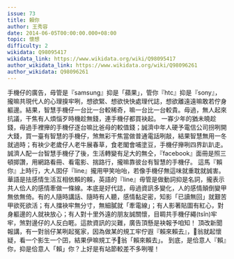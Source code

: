 ```yaml
---
issue: 73
title: 賴你
author: 王秀容
date: 2014-06-05T00:00:00.000+08:00
topic: 懷想
difficulty: 2
wikidata: Q98095417
wikidata_link: https://www.wikidata.org/wiki/Q98095417
author_wikidata_link: https://www.wikidata.org/wiki/Q98096261
author_wikidata: Q98096261
---
```

手機仔的廣告，毋管是『samsung』抑是「蘋果」，管你『htc』抑是『sony』，攏嘛共現代人的心理搝牢咧，想欲緊、想欲快快處理代誌，想欲離遠遠嘛敢若佇身軀邊。結果，智慧手機仔一台比一台較稀奇，嘛一台比一台較貴。毋過，無人起來抗議，干焦有人煩惱歹時機趁無錢，連手機仔都買袂起。
一寡少年的猶未曉趁錢，毋過手裡攑的手機仔逐台嘛比爸母的較值錢；誠濟中年人硬予電信公司拐咧開大錢，買一臺有智慧的手機仔，煞無彩干焦當做普通電話咧敲，結果智慧無用一冬就過時；有袂少老歲仔人老牛展春草，食老閣會哺塗豆，手機仔攑咧四界趴趴走。誠濟人配一台智慧手機仔了後，生活轉變有足大的無仝，『facebook』面冊是照三頓揤讚，用網路看冊、看電影、揣路行，攏嘛靠彼台有智慧的手機仔。
這馬『賴你』上時行，大人囡仔『line』攏用甲笑咍咍，若像手機仔無這味就重耽就誠害。華語是抾感情生活互相依賴的賴，英語的『line』毋管是做動詞抑是名詞，攏表示共人佮人的感情牽做一條線。本底是好代誌，毋過資訊多變化，人的感情顛倒變甲無依無倚。有的人隨時講話、隨時有人聽，感情黏足密，知影「已讀無回」就艱苦甲欲死欲活；有人擋袂牢無分寸，無細膩就「牽電線」；有人影著貼圖有紅心，對身軀邊的人就袂放心；有人對十里外遠的朋友誠關懷，目睭共手機仔繩(tsîn)牢牢，煞對邊仔的人反白睚。這款資訊的災難，廣告頂懸是袂報予咱知！
頂改新聞報講，有一對翁仔某咧起冤家，因為做某的規工牢佇遐『賴來賴去』，𪜶翁就起懷疑，看一个影生一个囝，結果伊嘛規工予𪜶翁「賴來賴去」。
到底，是佮意人『賴』你，抑是佮意人「賴」你？上好是有站節較差不多咧喔！